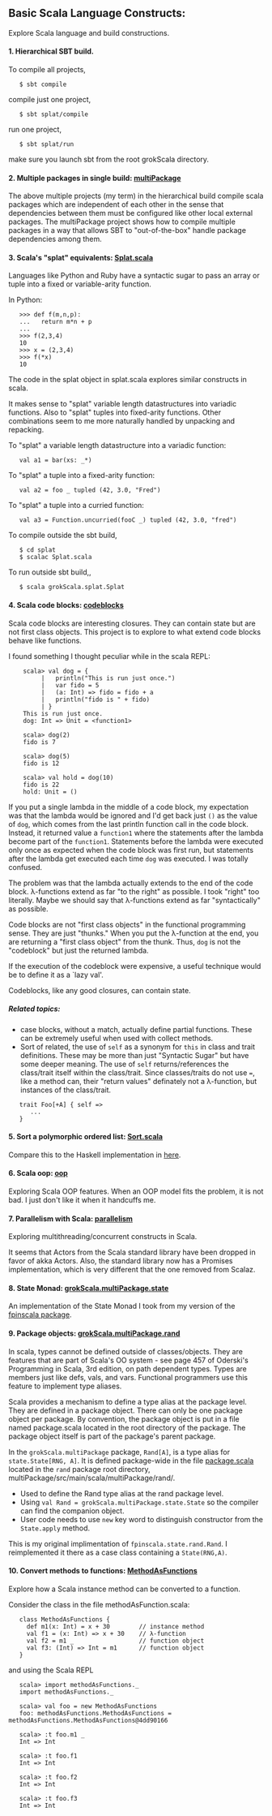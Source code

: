 ## Basic Scala Language Constructs:

Explore Scala language and build constructions.

#### 1. Hierarchical SBT build.
To compile all projects,
```
   $ sbt compile
```
compile just one project,
```
   $ sbt splat/compile
```
run one project,
```
   $ sbt splat/run
```
make sure you launch sbt from the root grokScala directory.

#### 2. Multiple packages in single build: [multiPackage](multiPackage/)
The above multiple projects (my term) in the hierarchical build compile
scala packages which are independent of each other in the sense that
dependencies between them must be configured like other local external
packages.  The multiPackage project shows how to compile multiple packages
in a way that allows SBT to "out-of-the-box" handle package dependencies
among them.

#### 3. Scala's "splat" equivalents: [Splat.scala](splat/Splat.scala)
Languages like Python and Ruby have a syntactic sugar to pass an
array or tuple into a fixed or variable-arity function.

In Python:
```
   >>> def f(m,n,p):
   ...   return m*n + p
   ...
   >>> f(2,3,4)
   10
   >>> x = (2,3,4)
   >>> f(*x)
   10
```
The code in the splat object in splat.scala explores
similar constructs in scala.

It makes sense to "splat" variable length datastructures into variadic
functions.  Also to "splat" tuples into fixed-arity functions.  Other
combinations seem to me more naturally handled by unpacking and repacking.

To "splat" a variable length datastructure into a variadic function:
```
   val a1 = bar(xs: _*)
```
To "splat" a tuple into a fixed-arity function:
```
   val a2 = foo _ tupled (42, 3.0, "Fred")
```
To "splat" a tuple into a curried function:
```
   val a3 = Function.uncurried(fooC _) tupled (42, 3.0, "fred")
```

To compile outside the sbt build, 
```
   $ cd splat
   $ scalac Splat.scala
```
To run outside sbt build,,
```
   $ scala grokScala.splat.Splat  
```

#### 4. Scala code blocks: [codeblocks](codeblocks/)
Scala code blocks are interesting closures.  They can contain state
but are not first class objects.  This project is to explore to what
extend code blocks behave like functions.

I found something I thought peculiar while in the scala REPL:
```
    scala> val dog = {
         |   println("This is run just once.")
         |   var fido = 5
         |   (a: Int) => fido = fido + a
         |   println("fido is " + fido)
         | }
    This is run just once.
    dog: Int => Unit = <function1>
    
    scala> dog(2)
    fido is 7

    scala> dog(5)
    fido is 12

    scala> val hold = dog(10)
    fido is 22
    hold: Unit = ()
```
If you put a single lambda in the middle of a code block, my expectation
was that the lambda would be ignored and I'd get back just `()` as the
value of `dog`, which comes from the last println function call in
the code block.  Instead, it returned value a `function1` where the
statements after the lambda become part of the `function1`.  Statements
before the lambda were executed only once as expected when the code block
was first run, but statements after the lambda get executed each time `dog`
was executed.  I was totally confused.

The problem was that the lambda actually extends to the end of the code block.
λ-functions extend as far "to the right" as possible.  I took "right" too
literally.  Maybe we should say that λ-functions extend as far "syntactically"
as possible.

Code blocks are not "first class objects" in the functional programming
sense.  They are just "thunks."  When you put the λ-function at the end,
you are returning a "first class object" from the thunk.  Thus, `dog` is
not the "codeblock" but just the returned lambda.

If the execution of the codeblock were expensive, a useful technique would be
to define it as a `lazy val'. 

Codeblocks, like any good closures, can contain state.

##### Related topics:
* case blocks, without a match, actually define partial functions.  These
  can be extremely useful when used with collect methods.
* Sort of related, the use of `self` as a synonym for `this` in class and
  trait definitions.  These may be more than just "Syntactic Sugar" but
  have some deeper meaning.  The use of `self` returns/references the
  class/trait itself within the class/trait.  Since classes/traits do not
  use `=`, like a method can, their "return values" definately 
  not a λ-function, but instances of the class/trait.

```
   trait Foo[+A] { self =>
      ...
   }
```

#### 5. Sort a polymorphic ordered list: [Sort.scala](sort/Sort.scala)
Compare this to the Haskell implementation in
[here](../grokHaskell/haskellIntroProgramming/examples/Sort.hs).

#### 6. Scala oop: [oop](oop/)
Exploring Scala OOP features.  When an OOP model fits the problem, it is not
bad.  I just don't like it when it handcuffs me.

#### 7. Parallelism with Scala: [parallelism](parallelism/)
Exploring multithreading/concurrent constructs in Scala.

It seems that Actors from the Scala standard library have been dropped in
favor of akka Actors.  Also, the standard library now has a Promises
implementation, which is very different that the one removed from Scalaz.

#### 8. State Monad: [grokScala.multiPackage.state](multiPackage/src/main/scala/multiPackage/state/State.scala)
An implementation of the State Monad I took from my version of
the [fpinscala package](../fpinscala).

#### 9. Package objects: [grokScala.multiPackage.rand](multiPackage/src/main/scala/multiPackage/rand/)
In scala, types cannot be defined outside of classes/objects.  They are
features that are part of Scala's OO system - see page 457 of Oderski's
Programming in Scala, 3rd edition, on path dependent types.  Types are
members just like defs, vals, and vars.  Functional programmers use this
feature to implement type aliases.

Scala provides a mechanism to define a type alias at the package level.
They are defined in a package object.  There can only be one package object
per package.  By convention, the package object is put in a file named
package.scala located in the root directory of the package.  The package
object itself is part of the package's parent package.

In the `grokScala.multiPackage` package, `Rand[A]`, is a type alias for
`state.State[RNG, A]`.  It is defined package-wide in the file
[package.scala](multiPackage/src/main/scala/multiPackage/rand/package.scala)
located in the
`rand` package root directory, multiPackage/src/main/scala/multiPackage/rand/. 
* Used to define the Rand type alias at the rand package level.
* Using `val Rand = grokScala.multiPackage.state.State` so the compiler can
  find the companion object.
* User code needs to use `new` key word to distinguish constructor from
  the `State.apply` method.

This is my original implimentation of `fpinscala.state.rand.Rand`.
I reimplemented it there as a case class containing a `State(RNG,A)`.

#### 10. Convert methods to functions: [MethodAsFunctions](convertMethodToFunctions/)
Explore how a Scala instance method can be converted to a function.

Consider the class in the file methodAsFunction.scala:
```
   class MethodAsFunctions {
     def m1(x: Int) = x + 30        // instance method
     val f1 = (x: Int) => x + 30    // λ-function
     val f2 = m1 _                  // function object
     val f3: (Int) => Int = m1      // function object
   }
```
and using the Scala REPL
```
   scala> import methodAsFunctions._
   import methodAsFunctions._
   
   scala> val foo = new MethodAsFunctions
   foo: methodAsFunctions.MethodAsFunctions = methodAsFunctions.MethodAsFunctions@4dd90166
   
   scala> :t foo.m1 _
   Int => Int
   
   scala> :t foo.f1
   Int => Int
   
   scala> :t foo.f2
   Int => Int
   
   scala> :t foo.f3
   Int => Int
```
